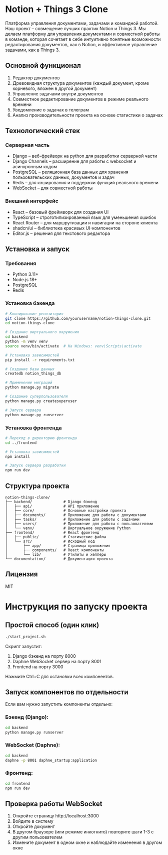 # Notion + Things 3 Clone

Платформа управления документами, задачами и командной работой. Наш проект – совмещение лучших практик Notion и Things 3. Мы делаем платформу для управления документами и совместной работы в команде, которая сочетает в себе интуитивно понятные возможности редактирования документов, как в Notion, и эффективное управление задачами, как в Things 3.

## Основной функционал

1. Редактор документов
2. Древовидная структура документов (каждый документ, кроме корневого, вложен в другой документ)
3. Управление задачами внутри документов
4. Совместное редактирование документов в режиме реального времени
5. Уведомление о задачах в телеграм
6. Анализ производительности проекта на основе статистики о задачах

## Технологический стек

### Серверная часть
- Django – веб-фрейворк на python для разработки серверной части
- Django Channels – расширение для работы с websocket и асинхронным кодом
- PostgreSQL – реляционная база данных для хранения пользовательских данных, документов и задач
- Redis – для кэширования и поддержки функций реального времени
- WebSocket – для совместной работы

### Внешний интерфейс
- React – базовый фреймворк для создания UI
- TypeScript – строготипизированный язык для уменьшения ошибок
- React Router – для маршрутизации и навигации на стороне клиента
- shadcn/ui – библиотека красивых UI-компонентов
- Editor.js – решения для текстового редактора

## Установка и запуск

### Требования
- Python 3.11+
- Node.js 18+
- PostgreSQL
- Redis

### Установка бэкенда

```bash
# Клонирование репозитория
git clone https://github.com/yourusername/notion-things-clone.git
cd notion-things-clone

# Создание виртуального окружения
cd backend
python -m venv venv
source venv/bin/activate  # На Windows: venv\Scripts\activate

# Установка зависимостей
pip install -r requirements.txt

# Создание базы данных
createdb notion_things_db

# Применение миграций
python manage.py migrate

# Создание суперпользователя
python manage.py createsuperuser

# Запуск сервера
python manage.py runserver
```

### Установка фронтенда

```bash
# Переход в директорию фронтенда
cd ../frontend

# Установка зависимостей
npm install

# Запуск сервера разработки
npm run dev
```

## Структура проекта

```
notion-things-clone/
├── backend/              # Django бэкенд
│   ├── api/              # API приложение
│   ├── core/             # Основные настройки проекта
│   ├── documents/        # Приложение для работы с документами
│   ├── tasks/            # Приложение для работы с задачами
│   ├── users/            # Приложение для работы с пользователями
│   └── venv/             # Виртуальное окружение Python
├── frontend/             # React фронтенд
│   ├── public/           # Статические файлы
│   └── src/              # Исходный код
│       ├── app/          # Страницы приложения
│       ├── components/   # React компоненты
│       └── lib/          # Утилиты и хелперы
└── documentation/        # Документация проекта
```

## Лицензия

MIT 

# Инструкция по запуску проекта

## Простой способ (один клик)

```bash
./start_project.sh
```

Скрипт запустит:
1. Django бэкенд на порту 8000
2. Daphne WebSocket сервер на порту 8001
3. Frontend на порту 3000

Нажмите Ctrl+C для остановки всех компонентов.

## Запуск компонентов по отдельности

Если вам нужно запустить компоненты отдельно:

### Бэкенд (Django):
```bash
cd backend
python manage.py runserver
```

### WebSocket (Daphne):
```bash
cd backend
daphne -p 8001 daphne_startup:application
```

### Фронтенд:
```bash
cd frontend
npm run dev
```

## Проверка работы WebSocket

1. Откройте страницу http://localhost:3000
2. Войдите в систему
3. Откройте документ
4. В другом браузере (или режиме инкогнито) повторите шаги 1-3 с другим пользователем
5. Измените документ в одном окне и наблюдайте изменения в другом окне 